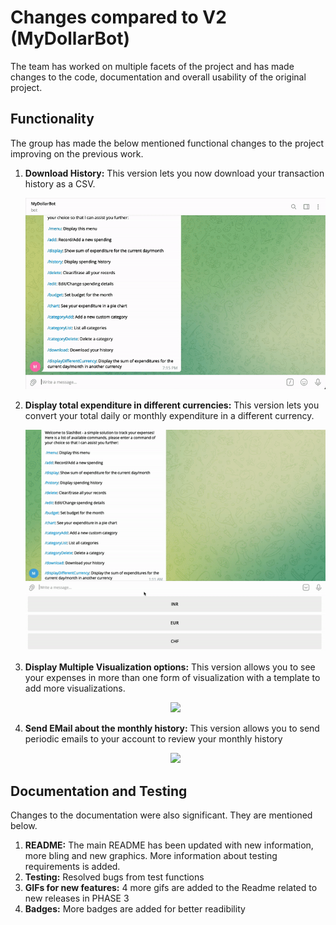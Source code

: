 # Changes compared to V2 (MyDollarBot)

The team has worked on multiple facets of the project and has made changes to the code, documentation and overall usability of the original project.

## Functionality
The group has made the below mentioned functional changes to the project improving on the previous work.
1. **Download History:** This version lets you now download your transaction history as a CSV. <br> <p align="center"><img width="700" src="./workflows/download.gif"></p>

2. **Display total expenditure in different currencies:** This version lets you convert your total daily or monthly expenditure in a different currency.
<br> <p align="center"><img width="700" src="./workflows/currencyWorking.gif"></p>

3. **Display Multiple Visualization options:** This version allows you to see your expenses in more than one form of visualization with a template to add more visualizations.
<br> <p align="center"><img width="700" src="./workflows/multipleVisualizations.gif"></p>

4. **Send EMail about the monthly history:** This version allows you to send periodic emails to your account to review your monthly history
<br> <p align="center"><img width="700" src="./workflows/email.gif"></p>


## Documentation and Testing
Changes to the documentation were also significant. They are mentioned below.
1. **README:** The main README has been updated with new information, more bling and new graphics. More information about testing requirements is added.
2. **Testing:** Resolved bugs from test functions
3. **GIFs for new features:** 4 more gifs are added to the Readme related to new releases in PHASE 3
4. **Badges:** More badges are added for better readibility 
